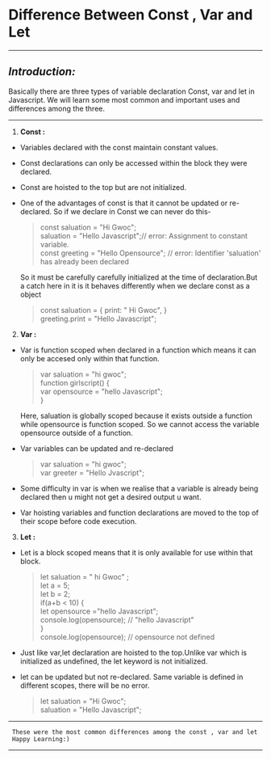 # **Difference Between Const , Var and Let**
---

## *Introduction:*
Basically there are three types of variable declaration  Const, var and let in Javascript. We will learn some most common and important uses and differences among the three.

---
  1. **Const :** 
  - Variables declared with the const maintain constant values.
    
  -  Const declarations can only be accessed within the block they were declared.

  -  Const are hoisted to the top but are not initialized.
  
  -  One of the advantages of const is that it cannot be updated or re-declared. So if we declare in Const we can never do this-

     > const saluation = "Hi Gwoc";          
    saluation = "Hello Javascript";// error: Assignment to constant variable.   
    const greeting = "Hello Opensource"; // error: Identifier 'saluation' has already been declared

        So it must be carefully carefully initialized at the time of declaration.But a catch here in it is it behaves differently when we declare const as a object

     > const saluation = {
        print: " Hi Gwoc",
    }                                 
       greeting.print = "Hello Javascript";

2. **Var :**  
- Var is function scoped when declared in a function which means it can only be accesed only within that function.
   >  var saluation = "hi gwoc";   
    function girlscript() {   
        var opensource = "hello Javascript";   
    }

    Here, saluation is globally scoped because it exists outside a function while opensource is function scoped. So we cannot access the variable opensource outside of a function.

- Var variables can be updated and re-declared
   > var saluation = "hi gwoc";   
    var greeter = "Hello Jvascript";

- Some difficulty in var is when we realise that a variable is already being declared then u might not get a desired output u want.

- Var  hoisting variables and function declarations are moved to the top of their scope before code execution.

3. **Let :** 
  
- Let is a block scoped means that it is only available for use within that block.
  
   > let saluation = " hi Gwoc" ;                         
     let a = 5;      
     let b = 2;    
     if(a+b < 10) {   
         let opensource ="hello Javascript";   
         console.log(opensource); // "hello Javascript"   
     }   
     console.log(opensource); // opensource not defined
 - Just like var,let declaration are hoisted to the top.Unlike var which is initialized as undefined, the let keyword is not initialized.
 - let can be updated but not re-declared. Same variable is defined in different scopes, there will be no error.
  
   >  let saluation = "Hi Gwoc";   
    saluation = "Hello Javascript";

---

     These were the most common differences among the const , var and let
     Happy Learning:)
---     